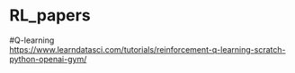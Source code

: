 # RL_papers

#Q-learning </br>
https://www.learndatasci.com/tutorials/reinforcement-q-learning-scratch-python-openai-gym/
